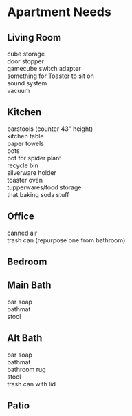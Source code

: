 # Apartment Needs

## Living Room

cube storage  
door stopper  
gamecube switch adapter  
something for Toaster to sit on  
sound system  
vacuum

## Kitchen

barstools (counter 43" height)  
kitchen table  
paper towels  
pots  
pot for spider plant  
recycle bin  
silverware holder  
toaster oven  
tupperwares/food storage  
that baking soda stuff  

## Office

canned air  
trash can (repurpose one from bathroom)  

## Bedroom

## Main Bath

bar soap  
bathmat  
stool  

## Alt Bath

bar soap  
bathmat  
bathroom rug  
stool  
trash can with lid

## Patio


